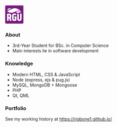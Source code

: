 ![Robert Gordon University](rgu.png)
### About
- 3rd-Year Student for BSc. in Computer Science
- Main interests lie in software development

### Knowledge
- Modern HTML, CSS & JavaScript
- Node (express, ejs & pug.js)
- MySQL, MongoDB + Mongoose
- PHP
- Qt, QML

### Portfolio
See my working history at https://rigbone1.github.io/
